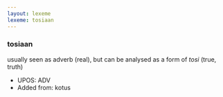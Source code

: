 ```yaml
---
layout: lexeme
lexeme: tosiaan
---
```


###  tosiaan

usually seen as adverb (real), but can be analysed as a form of *tosi* (true, truth)
* UPOS:  ADV
* Added from:  kotus

